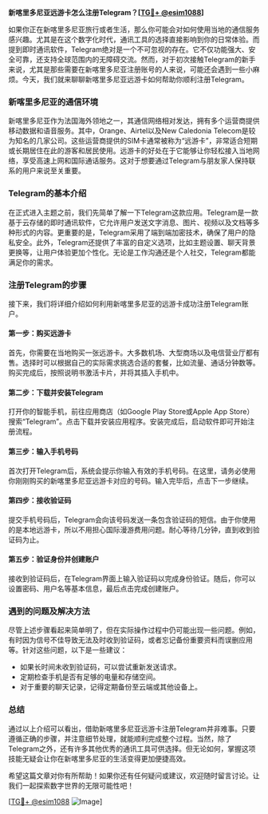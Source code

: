 **新喀里多尼亚远游卡怎么注册Telegram？[[TG💪+ @esim1088](https://t.me/s/esim1088)]**

如果你正在新喀里多尼亚旅行或者生活，那么你可能会对如何使用当地的通信服务感兴趣。尤其是在这个数字化时代，通讯工具的选择直接影响到你的日常体验。而提到即时通讯软件，Telegram绝对是一个不可忽视的存在。它不仅功能强大、安全可靠，还支持全球范围内的无障碍交流。然而，对于初次接触Telegram的新手来说，尤其是那些需要在新喀里多尼亚注册账号的人来说，可能还会遇到一些小麻烦。今天，我们就来聊聊新喀里多尼亚远游卡如何帮助你顺利注册Telegram。

### 新喀里多尼亚的通信环境

新喀里多尼亚作为法国海外领地之一，其通信网络相对发达，拥有多个运营商提供移动数据和语音服务。其中，Orange、Airtel以及New Caledonia Telecom是较为知名的几家公司。这些运营商提供的SIM卡通常被称为“远游卡”，非常适合短期或长期居住在此的游客和居民使用。远游卡的好处在于它能够让你轻松接入当地网络，享受高速上网和国际通话服务。这对于想要通过Telegram与朋友家人保持联系的用户来说至关重要。

### Telegram的基本介绍

在正式进入主题之前，我们先简单了解一下Telegram这款应用。Telegram是一款基于云存储的即时通讯软件，它允许用户发送文字消息、图片、视频以及文档等多种形式的内容。更重要的是，Telegram采用了端到端加密技术，确保了用户的隐私安全。此外，Telegram还提供了丰富的自定义选项，比如主题设置、聊天背景更换等，让用户体验更加个性化。无论是工作沟通还是个人社交，Telegram都能满足你的需求。

### 注册Telegram的步骤

接下来，我们将详细介绍如何利用新喀里多尼亚的远游卡成功注册Telegram账户。

#### 第一步：购买远游卡

首先，你需要在当地购买一张远游卡。大多数机场、大型商场以及电信营业厅都有售。选择时可以根据自己的实际需求挑选合适的套餐，比如流量、通话分钟数等。购买完成后，按照说明书激活卡片，并将其插入手机中。

#### 第二步：下载并安装Telegram

打开你的智能手机，前往应用商店（如Google Play Store或Apple App Store）搜索“Telegram”。点击下载并安装应用程序。安装完成后，启动软件即可开始注册流程。

#### 第三步：输入手机号码

首次打开Telegram后，系统会提示你输入有效的手机号码。在这里，请务必使用你刚刚购买的新喀里多尼亚远游卡对应的号码。输入完毕后，点击下一步继续。

#### 第四步：接收验证码

提交手机号码后，Telegram会向该号码发送一条包含验证码的短信。由于你使用的是本地远游卡，所以不用担心国际漫游费用问题。耐心等待几分钟，直到收到验证码为止。

#### 第五步：验证身份并创建账户

接收到验证码后，在Telegram界面上输入验证码以完成身份验证。随后，你可以设置密码、用户名等基本信息，最后点击完成创建账户。

### 遇到的问题及解决方法

尽管上述步骤看起来简单明了，但在实际操作过程中仍可能出现一些问题。例如，有时因为信号不佳导致无法及时收到验证码，或者忘记备份重要资料而误删应用等。针对这些问题，以下是一些建议：

- 如果长时间未收到验证码，可以尝试重新发送请求。
- 定期检查手机是否有足够的电量和存储空间。
- 对于重要的聊天记录，记得定期备份至云端或其他设备上。

### 总结

通过以上介绍可以看出，借助新喀里多尼亚远游卡注册Telegram并非难事。只要遵循正确的步骤，并注意细节处理，就能顺利完成整个过程。当然，除了Telegram之外，还有许多其他优秀的通讯工具可供选择。但无论如何，掌握这项技能无疑会让你在新喀里多尼亚的生活变得更加便捷高效。

希望这篇文章对你有所帮助！如果你还有任何疑问或建议，欢迎随时留言讨论。让我们一起探索数字世界的无限可能性吧！

[[TG💪+ @esim1088](https://t.me/s/esim1088) ![Image](https://i.postimg.cc/4NQfJmqS/Snipaste-2025-05-13-00-14-12.png)]